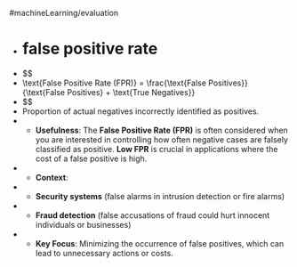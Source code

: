 #machineLearning/evaluation

- # false positive rate
- $$
- \text{False Positive Rate (FPR)} = \frac{\text{False Positives}}{\text{False Positives} + \text{True Negatives}}
- $$
- Proportion of actual negatives incorrectly identified as positives.
- - **Usefulness**: The **False Positive Rate (FPR)** is often considered when you are interested in controlling how often negative cases are falsely classified as positive. **Low FPR** is crucial in applications where the cost of a false positive is high.
- - **Context**:
- - **Security systems** (false alarms in intrusion detection or fire alarms)
- - **Fraud detection** (false accusations of fraud could hurt innocent individuals or businesses)
- - **Key Focus**: Minimizing the occurrence of false positives, which can lead to unnecessary actions or costs.
